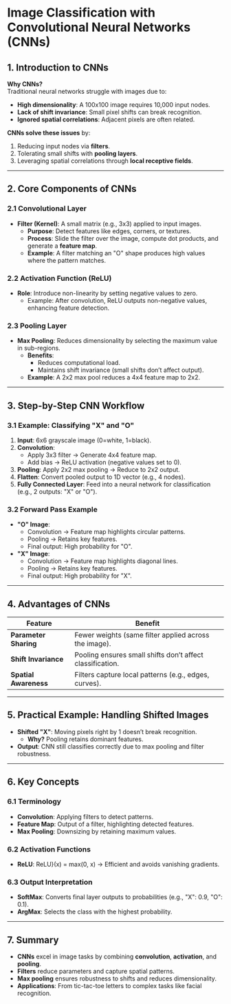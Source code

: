 # Image Classification with Convolutional Neural Networks (CNNs)  

## **1. Introduction to CNNs**  
**Why CNNs?**  
Traditional neural networks struggle with images due to:  
- **High dimensionality**: A 100x100 image requires 10,000 input nodes.  
- **Lack of shift invariance**: Small pixel shifts can break recognition.  
- **Ignored spatial correlations**: Adjacent pixels are often related.  

**CNNs solve these issues** by:  
1. Reducing input nodes via **filters**.  
2. Tolerating small shifts with **pooling layers**.  
3. Leveraging spatial correlations through **local receptive fields**.  

---

## **2. Core Components of CNNs**  

### **2.1 Convolutional Layer**  
- **Filter (Kernel)**: A small matrix (e.g., 3x3) applied to input images.  
  - **Purpose**: Detect features like edges, corners, or textures.  
  - **Process**: Slide the filter over the image, compute dot products, and generate a **feature map**.  
  - **Example**: A filter matching an "O" shape produces high values where the pattern matches.  

### **2.2 Activation Function (ReLU)**  
- **Role**: Introduce non-linearity by setting negative values to zero.  
  - Example: After convolution, ReLU outputs non-negative values, enhancing feature detection.  

### **2.3 Pooling Layer**  
- **Max Pooling**: Reduces dimensionality by selecting the maximum value in sub-regions.  
  - **Benefits**:  
    - Reduces computational load.  
    - Maintains shift invariance (small shifts don’t affect output).  
  - **Example**: A 2x2 max pool reduces a 4x4 feature map to 2x2.  

---

## **3. Step-by-Step CNN Workflow**  

### **3.1 Example: Classifying "X" and "O"**  
1. **Input**: 6x6 grayscale image (0=white, 1=black).  
2. **Convolution**:  
   - Apply 3x3 filter → Generate 4x4 feature map.  
   - Add bias → ReLU activation (negative values set to 0).  
3. **Pooling**: Apply 2x2 max pooling → Reduce to 2x2 output.  
4. **Flatten**: Convert pooled output to 1D vector (e.g., 4 nodes).  
5. **Fully Connected Layer**: Feed into a neural network for classification (e.g., 2 outputs: "X" or "O").  

### **3.2 Forward Pass Example**  
- **"O" Image**:  
  - Convolution → Feature map highlights circular patterns.  
  - Pooling → Retains key features.  
  - Final output: High probability for "O".  
- **"X" Image**:  
  - Convolution → Feature map highlights diagonal lines.  
  - Pooling → Retains key features.  
  - Final output: High probability for "X".  

---

## **4. Advantages of CNNs**  

| **Feature**          | **Benefit**                                                                 |  
|-----------------------|-----------------------------------------------------------------------------|  
| **Parameter Sharing** | Fewer weights (same filter applied across the image).                       |  
| **Shift Invariance**  | Pooling ensures small shifts don’t affect classification.                   |  
| **Spatial Awareness** | Filters capture local patterns (e.g., edges, curves).                       |  

---

## **5. Practical Example: Handling Shifted Images**  
- **Shifted "X"**: Moving pixels right by 1 doesn’t break recognition.  
  - **Why?** Pooling retains dominant features.  
- **Output**: CNN still classifies correctly due to max pooling and filter robustness.  

---

## **6. Key Concepts**  

### **6.1 Terminology**  
- **Convolution**: Applying filters to detect patterns.  
- **Feature Map**: Output of a filter, highlighting detected features.  
- **Max Pooling**: Downsizing by retaining maximum values.  

### **6.2 Activation Functions**  
- **ReLU**: ReLU}(x) = max(0, x) → Efficient and avoids vanishing gradients.  

### **6.3 Output Interpretation**  
- **SoftMax**: Converts final layer outputs to probabilities (e.g., "X": 0.9, "O": 0.1).  
- **ArgMax**: Selects the class with the highest probability.  

---

## **7. Summary**  
- **CNNs** excel in image tasks by combining **convolution**, **activation**, and **pooling**.  
- **Filters** reduce parameters and capture spatial patterns.  
- **Max pooling** ensures robustness to shifts and reduces dimensionality.  
- **Applications**: From tic-tac-toe letters to complex tasks like facial recognition.  
